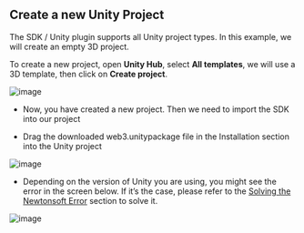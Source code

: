 ## Create a new Unity Project
The SDK / Unity plugin supports all Unity project types. In this example, we will create an empty 3D project.

To create a new project, open **Unity Hub**, select **All templates**, we will use a 3D template, then click on **Create project**.
 
![image](https://user-images.githubusercontent.com/105277604/191378718-091865ae-3e01-4d83-afca-9a59d0ce995f.png)


- Now, you have created a new project. Then we need to import the SDK into our project

- Drag the downloaded web3.unitypackage file in the Installation section into the Unity project
 
![image](https://user-images.githubusercontent.com/105277604/191378742-fbe55f53-6200-45a9-8e9a-72f64dc510b3.png)


- Depending on the version of Unity you are using, you might see the error in the screen below. If it’s the case, please refer to the [Solving the Newtonsoft Error](#solving-the-newtonsoft-error) section to solve it.
 
![image](https://user-images.githubusercontent.com/105277604/191378761-1242d767-1a82-432c-a180-83cf5ea3a483.png)